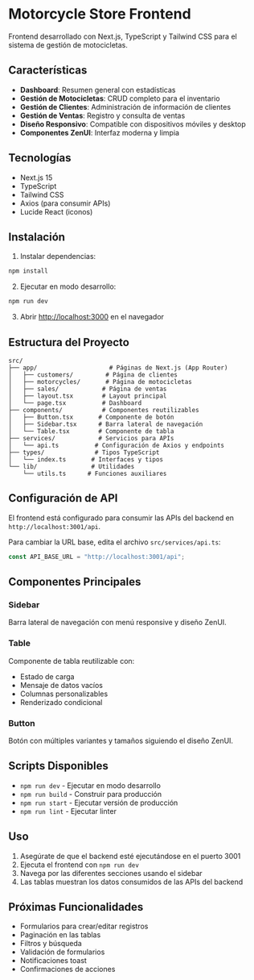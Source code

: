 # Motorcycle Store Frontend

Frontend desarrollado con Next.js, TypeScript y Tailwind CSS para el sistema de gestión de motocicletas.

## Características

- **Dashboard**: Resumen general con estadísticas
- **Gestión de Motocicletas**: CRUD completo para el inventario
- **Gestión de Clientes**: Administración de información de clientes
- **Gestión de Ventas**: Registro y consulta de ventas
- **Diseño Responsivo**: Compatible con dispositivos móviles y desktop
- **Componentes ZenUI**: Interfaz moderna y limpia

## Tecnologías

- Next.js 15
- TypeScript
- Tailwind CSS
- Axios (para consumir APIs)
- Lucide React (iconos)

## Instalación

1. Instalar dependencias:

```bash
npm install
```

2. Ejecutar en modo desarrollo:

```bash
npm run dev
```

3. Abrir [http://localhost:3000](http://localhost:3000) en el navegador

## Estructura del Proyecto

```
src/
├── app/                    # Páginas de Next.js (App Router)
│   ├── customers/         # Página de clientes
│   ├── motorcycles/       # Página de motocicletas
│   ├── sales/            # Página de ventas
│   ├── layout.tsx        # Layout principal
│   └── page.tsx          # Dashboard
├── components/           # Componentes reutilizables
│   ├── Button.tsx       # Componente de botón
│   ├── Sidebar.tsx      # Barra lateral de navegación
│   └── Table.tsx        # Componente de tabla
├── services/            # Servicios para APIs
│   └── api.ts          # Configuración de Axios y endpoints
├── types/              # Tipos TypeScript
│   └── index.ts       # Interfaces y tipos
└── lib/               # Utilidades
    └── utils.ts      # Funciones auxiliares
```

## Configuración de API

El frontend está configurado para consumir las APIs del backend en `http://localhost:3001/api`.

Para cambiar la URL base, edita el archivo `src/services/api.ts`:

```typescript
const API_BASE_URL = "http://localhost:3001/api";
```

## Componentes Principales

### Sidebar

Barra lateral de navegación con menú responsive y diseño ZenUI.

### Table

Componente de tabla reutilizable con:

- Estado de carga
- Mensaje de datos vacíos
- Columnas personalizables
- Renderizado condicional

### Button

Botón con múltiples variantes y tamaños siguiendo el diseño ZenUI.

## Scripts Disponibles

- `npm run dev` - Ejecutar en modo desarrollo
- `npm run build` - Construir para producción
- `npm run start` - Ejecutar versión de producción
- `npm run lint` - Ejecutar linter

## Uso

1. Asegúrate de que el backend esté ejecutándose en el puerto 3001
2. Ejecuta el frontend con `npm run dev`
3. Navega por las diferentes secciones usando el sidebar
4. Las tablas muestran los datos consumidos de las APIs del backend

## Próximas Funcionalidades

- Formularios para crear/editar registros
- Paginación en las tablas
- Filtros y búsqueda
- Validación de formularios
- Notificaciones toast
- Confirmaciones de acciones
